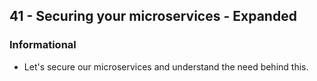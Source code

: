 ## 41 - Securing your microservices - Expanded
### Informational
- Let's secure our microservices and understand the need behind this.